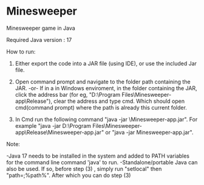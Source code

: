 # Minesweeper
 Minesweeper game in Java




Required Java version : 17

How to run: 

1) Either export the code into a JAR file (using IDE), or use the included Jar file. 

2) Open command prompt and navigate to the folder path containing the JAR.
   -or-
 If in a in Windows enviroment, in the folder containing the JAR, click the address bar (for eg, "D:\Program Files\Minesweeper-app\Release"), clear the address and type cmd. Which should open cmd(command prompt) where the path is already this current folder.

3) In Cmd run the following command "java -jar <path>\Minesweeper-app.jar". For example "java -jar D:\Program Files\Minesweeper-app\Release\Minesweeper-app.jar" or "java -jar Minesweeper-app.jar".


Note: 

-Java 17 needs to be installed in the system and added to PATH variables for the command line command 'java' to run.
-Standalone/portable Java can also be used. If so, before step (3) , simply run "setlocal" then "path=<PATH OF STANDALONE>;%path%". After which you can do step (3)
